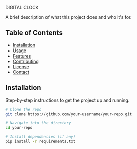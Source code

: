 DIGITAL CLOCK

A brief description of what this project does and who it's for.

## Table of Contents

- [Installation](#installation)
- [Usage](#usage)
- [Features](#features)
- [Contributing](#contributing)
- [License](#license)
- [Contact](#contact)

## Installation

Step-by-step instructions to get the project up and running.

```bash
# Clone the repo
git clone https://github.com/your-username/your-repo.git

# Navigate into the directory
cd your-repo

# Install dependencies (if any)
pip install -r requirements.txt
